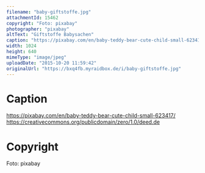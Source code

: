 ```yaml
---
filename: "baby-giftstoffe.jpg"
attachmentId: 15462
copyright: "Foto: pixabay"
photographer: "pixabay"
altText: "Giftstoffe Babysachen"
caption: "https://pixabay.com/en/baby-teddy-bear-cute-child-small-623417/\nhttps://creativecommons.org/publicdomain/zero/1.0/deed.de"
width: 1024
height: 640
mimeType: "image/jpeg"
uploadDate: "2015-10-20 11:59:42"
originalUrl: "https://bxq4fb.myraidbox.de/i/baby-giftstoffe.jpg"
---
```


# Caption

https://pixabay.com/en/baby-teddy-bear-cute-child-small-623417/
https://creativecommons.org/publicdomain/zero/1.0/deed.de

# Copyright

Foto: pixabay
